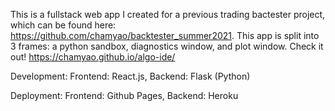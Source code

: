 This is a fullstack web app I created for a previous trading bactester project, which can be found here: https://github.com/chamyao/backtester_summer2021. This app is split into 3 frames: a python sandbox, diagnostics window, and plot window. Check it out! https://chamyao.github.io/algo-ide/

Development:
Frontend: React.js, Backend: Flask (Python)

Deployment:
Frontend: Github Pages, Backend: Heroku
